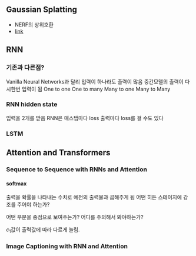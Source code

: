## Gaussian Splatting
- NERF의 상위호환
- [link](https://huggingface.co/papers/2311.13384)
## RNN
### 기존과 다른점?
Vanilla Neural Networks과 달리
입력이 하나라도 출력이 많음
중간모델의 출력이 다시한번 입력이 됨
One to one
One to many
Many to one
Many to Many

### RNN hidden state
입력을 2개를 받음
RNN은 매스탭마다 loss
출력마다 loss를 걸 수도 있다
### LSTM

## Attention and Transformers
### Sequence to Sequence with RNNs and Attention
#### softmax
출력을 확률을 나타내는 수치로 예전의 출력물과 곱해주게 됨
어떤 히든 스테이지에 강조를 주어야 하는가?

어떤 부분을 중점으로 보여주는가? 어디를 주의해서 봐야하는가?

$c_1$값이 출력값에 따라 다르게 늘림.

### Image Captioning with RNN and Attention